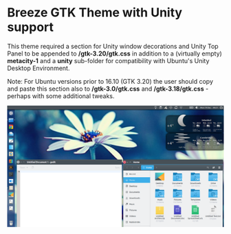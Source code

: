 # Breeze GTK Theme with Unity support

This theme required a section for Unity window decorations and Unity Top Panel to be appended to **/gtk-3.20/gtk.css** in addition to a (virtually empty) **metacity-1** and a **unity** sub-folder for compatibility with Ubuntu's Unity Desktop Environment.

Note: For Ubuntu versions prior to 16.10 (GTK 3.20) the user should copy and paste this section also to **/gtk-3.0/gtk.css** and **/gtk-3.18/gtk.css** - perhaps with some additional tweaks.

![screenshot](Breeze-GTK-Screenshot.png)
